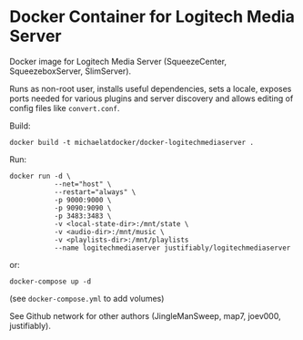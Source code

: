 # Docker Container for Logitech Media Server

Docker image for Logitech Media Server (SqueezeCenter, SqueezeboxServer, SlimServer).

Runs as non-root user, installs useful dependencies, sets a locale,
exposes ports needed for various plugins and server discovery and
allows editing of config files like `convert.conf`.

Build:

```
docker build -t michaelatdocker/docker-logitechmediaserver .
```

Run:

```
docker run -d \
           --net="host" \
           --restart="always" \
           -p 9000:9000 \
           -p 9090:9090 \
           -p 3483:3483 \
           -v <local-state-dir>:/mnt/state \
           -v <audio-dir>:/mnt/music \
           -v <playlists-dir>:/mnt/playlists
           --name logitechmediaserver justifiably/logitechmediaserver
```

or:

```
docker-compose up -d
```

(see `docker-compose.yml` to add volumes)

See Github network for other authors (JingleManSweep, map7, joev000, justifiably).
